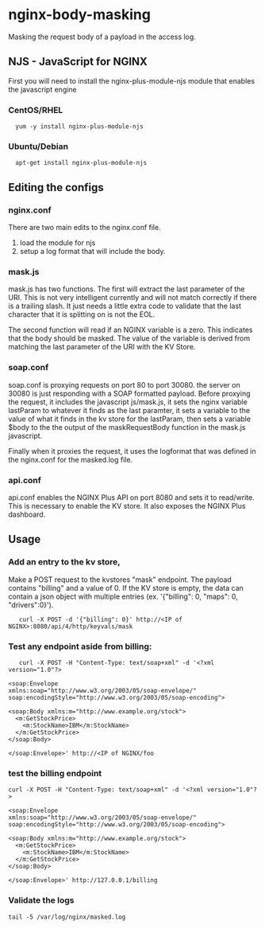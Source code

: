 # nginx-body-masking
Masking the request body of a payload in the access log.

## NJS - JavaScript for NGINX
First you will need to install the nginx-plus-module-njs module that enables the javascript engine

### CentOS/RHEL
```
  yum -y install nginx-plus-module-njs
```
### Ubuntu/Debian
```
  apt-get install nginx-plus-module-njs
```

## Editing the configs

### nginx.conf
There are two main edits to the nginx.conf file.
  1) load the module for njs
  2) setup a log format that will include the body.

### mask.js
mask.js has two functions. The first will extract the last parameter of the URI. This is not very intelligent currently and will not match correctly if there is a trailing slash. It just needs a little extra code to validate that the last character that it is splitting on is not the EOL. 

The second function will read if an NGINX variable is a zero. This indicates that the body should be masked. The value of the variable is derived from matching the last parameter of the URI with the KV Store.


### soap.conf
soap.conf is proxying requests on port 80 to port 30080. the server on 30080 is just responding with a SOAP formatted payload. Before proxying the request, it includes the javascript js/mask.js, it sets the nginx variable lastParam to whatever it finds as the last paramter, it sets a variable to the value of what it finds in the kv store for the lastParam, then sets a variable $body to the the output of the maskRequestBody function in the mask.js javascript. 

Finally when it proxies the request, it uses the logformat that was defined in the nginx.conf for the masked.log file.


### api.conf
api.conf enables the NGINX Plus API on port 8080 and sets it to read/write. This is necessary to enable the KV store. It also exposes the NGINX Plus dashboard.

## Usage

### Add an entry to the kv store, 
Make a POST request to the kvstores "mask" endpoint. The payload contains "billing" and a value of 0. If the KV store is empty, the data can contain a json object with multiple entries (ex. '{"billing": 0, "maps": 0, "drivers":0}').

```
   curl -X POST -d '{"billing": 0}' http://<IP of NGINX>:8080/api/4/http/keyvals/mask
```

### Test any endpoint aside from billing:
```
   curl -X POST -H "Content-Type: text/soap+xml" -d '<?xml version="1.0"?>

<soap:Envelope
xmlns:soap="http://www.w3.org/2003/05/soap-envelope/"
soap:encodingStyle="http://www.w3.org/2003/05/soap-encoding">

<soap:Body xmlns:m="http://www.example.org/stock">
  <m:GetStockPrice>
    <m:StockName>IBM</m:StockName>
  </m:GetStockPrice>
</soap:Body>

</soap:Envelope>' http://<IP of NGINX/foo
```

### test  the billing endpoint
```
curl -X POST -H "Content-Type: text/soap+xml" -d '<?xml version="1.0"?>

<soap:Envelope
xmlns:soap="http://www.w3.org/2003/05/soap-envelope/"
soap:encodingStyle="http://www.w3.org/2003/05/soap-encoding">

<soap:Body xmlns:m="http://www.example.org/stock">
  <m:GetStockPrice>
    <m:StockName>IBM</m:StockName>
  </m:GetStockPrice>
</soap:Body>

</soap:Envelope>' http://127.0.0.1/billing
```

### Validate the logs
```
tail -5 /var/log/nginx/masked.log
```
